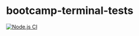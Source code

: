 # bootcamp-terminal-tests

[![Node.js CI](https://github.com/NonkululekoNooi/bootcamp-terminal-tests/actions/workflows/node.js.yml/badge.svg)](https://github.com/NonkululekoNooi/bootcamp-terminal-tests/actions/workflows/node.js.yml)